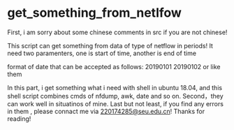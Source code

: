 # get_something_from_netlfow
First, i am sorry about some chinese comments in src if you are not chinese!

This script can get something from data of type of netflow in periods!
It need two paramenters, one is start of time, another is end of time

format of date that can be accepted as follows:
20190101 20190102 or like them


In this part, i get something what i need with shell in ubuntu 18.04, and this shell script combines cmds of nfdump, awk, date and so on.
Second，they can work well in situatinos of mine. 
Last but not least, if you find any errors in them , please connact me via 220174285@seu.edu.cn! Thanks for reading!

